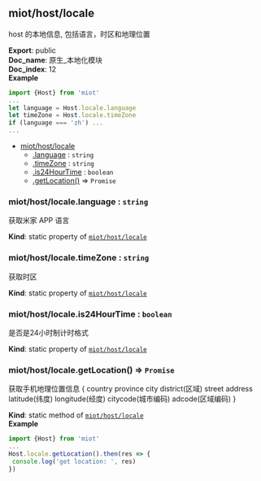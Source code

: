 <a name="module_miot/host/locale"></a>

## miot/host/locale
host 的本地信息, 包括语言，时区和地理位置

**Export**: public  
**Doc_name**: 原生_本地化模块  
**Doc_index**: 12  
**Example**  
```js
import {Host} from 'miot'
...
let language = Host.locale.language
let timeZone = Host.locale.timeZone
if (language === 'zh') ...
... 
```

* [miot/host/locale](#module_miot/host/locale)
    * [.language](#module_miot/host/locale.language) : <code>string</code>
    * [.timeZone](#module_miot/host/locale.timeZone) : <code>string</code>
    * [.is24HourTime](#module_miot/host/locale.is24HourTime) : <code>boolean</code>
    * [.getLocation()](#module_miot/host/locale.getLocation) ⇒ <code>Promise</code>

<a name="module_miot/host/locale.language"></a>

### miot/host/locale.language : <code>string</code>
获取米家 APP 语言

**Kind**: static property of [<code>miot/host/locale</code>](#module_miot/host/locale)  
<a name="module_miot/host/locale.timeZone"></a>

### miot/host/locale.timeZone : <code>string</code>
获取时区

**Kind**: static property of [<code>miot/host/locale</code>](#module_miot/host/locale)  
<a name="module_miot/host/locale.is24HourTime"></a>

### miot/host/locale.is24HourTime : <code>boolean</code>
是否是24小时制计时格式

**Kind**: static property of [<code>miot/host/locale</code>](#module_miot/host/locale)  
<a name="module_miot/host/locale.getLocation"></a>

### miot/host/locale.getLocation() ⇒ <code>Promise</code>
获取手机地理位置信息
{
country
province
city
district(区域)
street
address
latitude(纬度)
longitude(经度)
citycode(城市编码)
adcode(区域编码)
}

**Kind**: static method of [<code>miot/host/locale</code>](#module_miot/host/locale)  
**Example**  
```js
import {Host} from 'miot'
...
Host.locale.getLocation().then(res => {
 console.log('get location: ', res)
})
```
